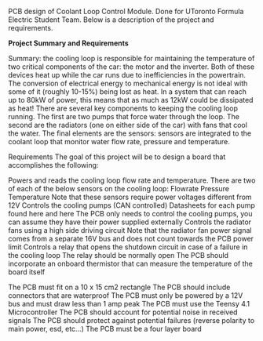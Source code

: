 PCB design of Coolant Loop Control Module. Done for UToronto Formula Electric Student Team. Below is a description of the project and requirements.

**Project Summary and Requirements**

Summary: the cooling loop is responsible for maintaining the temperature of two critical components of the car: the motor and the inverter. Both of these devices heat up while the car runs due to inefficiencies in the powertrain. The conversion of electrical energy to mechanical energy is not ideal with some of it (roughly 10-15%) being lost as heat. In a system that can reach up to 80kW of power, this means that as much as 12kW could be dissipated as heat! There are several key components to keeping the cooling loop running. The first are two pumps that force water through the loop. The second are the radiators (one on either side of the car) with fans that cool the water. The final elements are the sensors: sensors are integrated to the coolant loop that monitor water flow rate, pressure and temperature.

Requirements
	The goal of this project will be to design a board that accomplishes the following:

Powers and reads the cooling loop flow rate and temperature. There are two of each of the below sensors on the cooling loop:
Flowrate
Pressure
Temperature
Note that these sensors require power voltages different from 12V
Controls the cooling pumps (CAN controlled)
Datasheets for each pump found here and here
The PCB only needs to control the cooling pumps, you can assume they have their power supplied externally
Controls the radiator fans using a high side driving circuit
Note that the radiator fan power signal comes from a separate 16V bus and does not count towards the PCB power limit
Controls a relay that opens the shutdown circuit in case of a failure in the cooling loop 
The relay should be normally open
The PCB should incorporate an onboard thermistor that can measure the temperature of the board itself

The PCB must fit on a 10 x 15 cm2 rectangle
The PCB should include connectors that are waterproof
The PCB must only be powered by a 12V bus and must draw less than 1 amp peak
The PCB must use the Teensy 4.1 Microcontroller
The PCB should account for potential noise in received signals
The PCB should protect against potential failures (reverse polarity to main power, esd, etc…)
The PCB must be a four layer board
